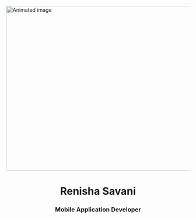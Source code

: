 <img src="https://media.giphy.com/media/xTiTnxpQ3ghPiB2Hp6/giphy.gif" alt="Animated image" width="4500" height="450">

<h1 align="center">Renisha Savani</h1>
<h3 align="center">Mobile Application Developer</h3>

